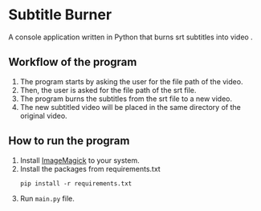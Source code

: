 # Subtitle Burner
A console application written in Python that burns srt subtitles into video .
## Workflow of the program
1. The program starts by asking the user for the file path of the video.
2. Then, the user is asked for the file path of the srt file.
3. The program burns the subtitles from the srt file to a new video.
4. The new subtitled video will be placed in the same directory of the original video.

## How to run the program
1. Install [ImageMagick](https://imagemagick.org/index.php) to your system.
2. Install the packages from requirements.txt
   ```
   pip install -r requirements.txt
   ```
3. Run `main.py` file.
